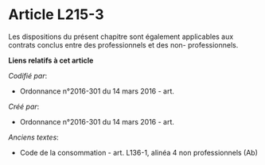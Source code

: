 # Article L215-3

Les dispositions du présent chapitre sont également applicables aux contrats conclus entre des professionnels et des non-
professionnels.

**Liens relatifs à cet article**

_Codifié par_:

  - Ordonnance n°2016-301 du 14 mars 2016 - art.

_Créé par_:

  - Ordonnance n°2016-301 du 14 mars 2016 - art.

_Anciens textes_:

  - Code de la consommation - art. L136-1, alinéa 4 non professionnels (Ab)
